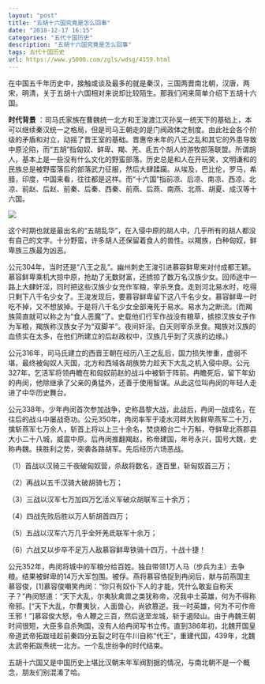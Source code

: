 ```yaml
---
layout: "post"
title: "五胡十六国究竟是怎么回事"
date: "2018-12-17 16:15"
categories: "五代十国历史"
description: "五胡十六国究竟是怎么回事"
tags: 五代十国历史
url: https://www.y5000.com/zgls/wdsg/4159.html
---
```






在中国五千年历史中，接触或谈及最多的就是秦汉，三国两晋南北朝，汉唐，两宋，明清，关于五胡十六国相对来说却比较陌生。那我们闲来简单介绍下五胡十六国。

**时代背景**
：司马氏家族在曹魏统一北方和王浚渡江灭孙吴一统天下的基础上，本可以继续秦汉统一之格局，但是司马王朝走的是门阀政体之制度。由此社会各个阶级的矛盾和对立，动摇了晋王室的基础。晋惠帝末年的八王之乱和其它的外患导致中原沦陷，而“五胡”指匈奴、鲜卑、羯、羌、氐五个胡人的游牧部落联盟。所谓胡人，基本上是一些没有什么文化的野蛮部落。历史总是和人在开玩笑，文明谦和的民族总是被野蛮落后的部落武力征服，然后大肆蹂躏。从埃及，巴比伦，罗马，希腊，印度，中国来看，往往都是这样。而“十六国”指前凉、后凉、南凉、西凉、北凉、前赵、后赵、前秦、后秦、西秦、前燕、后燕、南燕、北燕、胡夏、成汉等十六国。

![](https://img.y5000.com/uploads/allimg/161031/14555019B-0.jpg)

这个时期也就是最出名的“五胡乱华”，在入侵中原的胡人中，几乎所有的胡人都没有自己的文字。十分野蛮，许多胡人还保留着食人的兽性。以羯族，白种匈奴，鲜卑族三族最为凶恶。

公元304年，当时还是“八王之乱”。幽州刺史王浚引进慕容鲜卑来对付成都王颖。慕容鲜卑乘机大掠中原，抢劫了无数财富，还掳掠了数万名汉族少女。回师途中一路上大肆奸淫，同时把这些汉族少女充作军粮，宰杀烹食。走到河北易水时，吃得只剩下八千名少女了。王浚发现后，要慕容鲜卑留下这八千名少女。慕容鲜卑一时吃不掉，又不想放掉。于是将八千名少女全部淹死于易水。易水为之断流。(而羯族简直就可以称之为“食人恶魔”了。史载他们行军作战没有粮草，掳掠汉族女子作为军粮，羯族称汉族女子为“双脚羊”。夜间奸淫。白天则宰杀烹食。羯族对汉族的血债实在太多，在他们所建立的后赵政权中，汉族几乎到了灭族的边缘。)

公元316年，司马氏建立的西晋王朝在经历八王之乱后，国力损失惨重，虚弱不堪，最终被匈奴人灭国，北方和西域各胡族势力趁天下大乱之机入侵中原。公元327年，乞活军将领冉瞻在和匈奴前赵的战斗中被斩于阵前。冉瞻死后，留下年幼的冉闵，他除继承了父亲的勇猛外，还善于使用智谋。从此这位叫冉闵的年轻人走进了中华历史舞台。

公元338年，少年冉闵首次参加战争，史称昌黎大战，此战后，冉闵一战成名，在往后的战斗中屡战奇功。公元350年，冉闵率军于凌水河畔大败鲜卑燕军二十万，擒斩燕军七万余人，斩首上将以上三十余名，焚烧粮台二十万斛，夺鲜卑北燕郡县大小二十八城，威震中原。后冉闵推翻羯赵，称帝建国，年号永兴，国号大魏，史称冉魏。挟胜利之势，突袭各路胡军。先后经历六场恶战。

（1）首战以汉骑三千夜破匈奴营，杀敌将数名，逐百里，斩匈奴首三万；

（2）再战以五千汉骑大破胡骑七万；

（3）三战以汉军七万加四万乞活义军破众胡联军三十余万；

（4）四战先败后胜以万人斩胡首四万；

（5）五战以汉军六万几乎全歼羌氐联军十余万；

（6）六战又以步卒不足万人敌慕容鲜卑铁骑十四万，十战十捷！

公元352年，冉闵将城中的军粮分给百姓。独自带领1万人马（步兵为主）去争粮。结果被鲜卑的14万大军包围。被俘。燕将慕容恪捉到冉闵后，献与前燕国主慕容俊，[1]慕容俊嘲笑冉闵：“你只有奴仆下人的才能，凭什么敢妄自称天子？”冉闵怒道：“天下大乱，尔夷狄禽兽之类犹称帝，况我中土英雄，何为不得称帝邪。[“天下大乱，尔曹夷狄，人面兽心，尚欲篡逆。我一时英雄，何为不可作帝王邪！”]慕容俊大怒，令人鞭之三百，然后送至龙城，斩于遏陉山。由于冉魏王朝时间很短，大臣多自杀殉国，没有人给冉闵写书立传。直到386年初，北魏开国皇帝道武帝拓跋珪趁前秦四分五裂之时在牛川自称“代王”，重建代国，439年，北魏太武帝拓跋焘统一北方。一个乱世纷争的时代结束。

五胡十六国又是中国历史上堪比汉朝末年军阀割据的情况，与南北朝不是一个概念，朋友们别混淆了哈。
